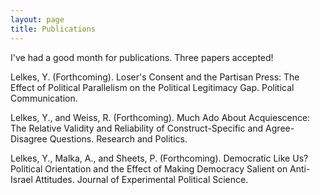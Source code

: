 ```yaml
---
layout: page
title: Publications
---
```


I've had a good month for publications. Three papers accepted!

Lelkes, Y. (Forthcoming). Loser's Consent and the Partisan Press: The Effect of Political Parallelism on the Political Legitimacy Gap. Political Communication.

Lelkes, Y., and Weiss, R. (Forthcoming). Much Ado About Acquiescence: The Relative Validity and Reliability of Construct-Specific and Agree-Disagree Questions. Research and Politics.

Lelkes, Y., Malka, A., and Sheets, P. (Forthcoming). Democratic Like Us?  Political Orientation and the Effect of Making Democracy Salient on Anti-Israel Attitudes. Journal of Experimental Political Science.

